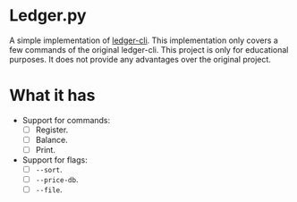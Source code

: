 # Ledger.py

A simple implementation of [ledger-cli](https://github.com/ledger/ledger). This implementation only covers a few commands of the original ledger-cli. This project is only for educational purposes. It does not provide any advantages over the original project.

# What it has

- Support for commands:
    - [ ] Register.
    - [ ] Balance.
    - [ ] Print.
- Support for flags:
    - [ ] `--sort`.
    - [ ] `--price-db`.
    - [ ] `--file`.
